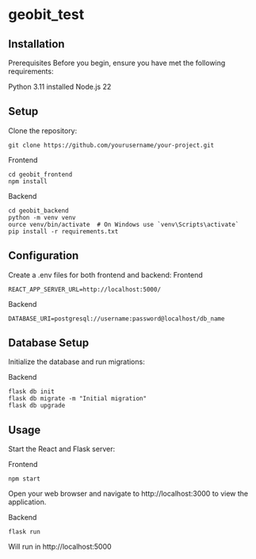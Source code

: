 # geobit_test

## Installation
Prerequisites
Before you begin, ensure you have met the following requirements:

Python 3.11 installed
Node.js 22

## Setup
Clone the repository:

```
git clone https://github.com/yourusername/your-project.git
```

Frontend
```
cd geobit_frontend
npm install
```

Backend
```
cd geobit_backend
python -m venv venv
ource venv/bin/activate  # On Windows use `venv\Scripts\activate`
pip install -r requirements.txt
```

## Configuration
Create a .env files for both frontend and backend:
Frontend
```
REACT_APP_SERVER_URL=http://localhost:5000/
```

Backend
```
DATABASE_URI=postgresql://username:password@localhost/db_name
```

## Database Setup
Initialize the database and run migrations:

Backend
```
flask db init
flask db migrate -m "Initial migration"
flask db upgrade
```
## Usage

Start the React and Flask server:

Frontend
```
npm start
```
Open your web browser and navigate to http://localhost:3000 to view the application.

Backend
```
flask run
```
Will run in http://localhost:5000